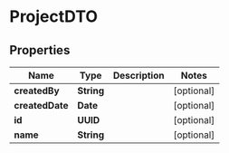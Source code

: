 

# ProjectDTO


## Properties

| Name | Type | Description | Notes |
|------------ | ------------- | ------------- | -------------|
|**createdBy** | **String** |  |  [optional] |
|**createdDate** | **Date** |  |  [optional] |
|**id** | **UUID** |  |  [optional] |
|**name** | **String** |  |  [optional] |




